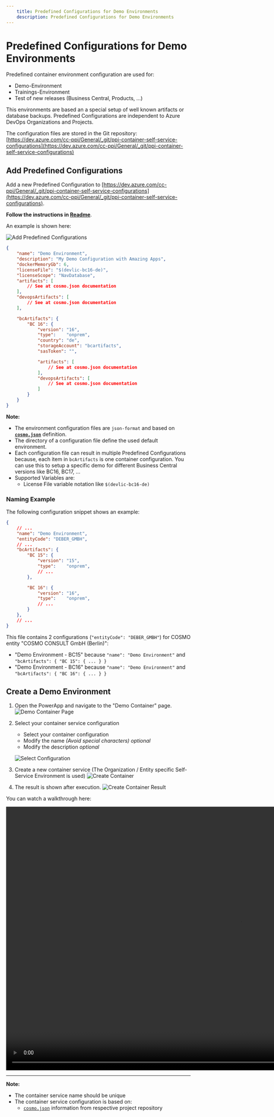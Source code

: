 ```yaml
---
    title: Predefined Configurations for Demo Environments
    description: Predefined Configurations for Demo Environments
---
```


# Predefined Configurations for Demo Environments

Predefined container environment configuration are used for:

* Demo-Environment
* Trainings-Environment
* Test of new releases (Business Central, Products, ...)

This environments are based an a special setup of well known artifacts or database backups. Predefined Configurations are independent to Azure DevOps Organizations and Projects.

The configuration files are stored in the Git repository: [https://dev.azure.com/cc-ppi/General/_git/ppi-container-self-service-configurations](https://dev.azure.com/cc-ppi/General/_git/ppi-container-self-service-configurations)

## Add Predefined Configurations

Add a new Predefined Configuration to [https://dev.azure.com/cc-ppi/General/_git/ppi-container-self-service-configurations](https://dev.azure.com/cc-ppi/General/_git/ppi-container-self-service-configurations).

**Follow the instructions in [Readme](https://dev.azure.com/cc-ppi/General/_git/ppi-container-self-service-configurations?path=%2FREADME.md)**.

An example is shown here:

![Add Predefined Configurations](../media/powerapps/predefined-config-repo-01.png "Open Create Project Page")

```json
{
    "name": "Demo Environment",
    "description": "My Demo Configuration with Amazing Apps",
    "dockerMemoryGb": 6,
    "licenseFile": "$(devlic-bc16-de)",
    "licenseScope": "NavDatabase",
    "artifacts": [
        // See at cosmo.json documentation
    ],
    "devopsArtifacts": [
        // See at cosmo.json documentation
    ],

    "bcArtifacts": {
        "BC 16": {
            "version": "16",
            "type":    "onprem",
            "country": "de",
            "storageAccount": "bcartifacts",
            "sasToken": "",

            "artifacts": [
                // See at cosmo.json documentation
            ],
            "devopsArtifacts": [
                // See at cosmo.json documentation
            ]    
        }
    }
}
```

**Note:**

* The environment configuration files are `json-format` and based on [**`cosmo.json`**][cosmo-json] definition.
* The directory of a configuration file define the used default environment.
* Each configuration file can result in multiple Predefined Configurations because, each item in `bcArtifacts` is one container configuration. You can use this to setup a specific demo for different Business Central versions like BC16, BC17, ...
* Supported Variables are:
  * License File variable notation like `$(devlic-bc16-de)`

### Naming Example

The following configuration snippet shows an example:

```json
{
    // ...
    "name": "Demo Environment",
    "entityCode": "DEBER_GMBH",
    // ...
    "bcArtifacts": {
        "BC 15": {
            "version": "15",
            "type":    "onprem",
            // ...
        },

        "BC 16": {
            "version": "16",
            "type":    "onprem",
            // ...                
        }
    },
    // ...
}

```

This file contains 2 configurations (`"entityCode": "DEBER_GMBH"`) for COSMO entity "COSMO CONSULT GmbH (Berlin)":

* "Demo Environment - BC15" because `"name": "Demo Environment"` and `"bcArtifacts": { "BC 15": { ... } }`
* "Demo Environment - BC16" because `"name": "Demo Environment"` and `"bcArtifacts": { "BC 16": { ... } }`

## Create a Demo Environment

1. Open the PowerApp and navigate to the "Demo Container" page.
   ![Demo Container Page](../media/powerapps/create-demo-container-00.png "Open Demo Container Page")

1. Select your container service configuration
   * Select your container configuration
   * Modify the name *(Avoid special characters)* *optional*
   * Modify the description *optional*

   ![Select Configuration](../media/powerapps/create-demo-container-02.png "Select Configuration")

1. Create a new container service (The Organization / Entity specific Self-Service Environment is used)
   ![Create Container](../media/powerapps/create-demo-container-03.png "Create Container")

1. The result is shown after execution.
   ![Create Container Result](../media/powerapps/create-demo-container-05.png "Create Container Result")

You can watch a walkthrough here:

<video width="1280px" height="720px" controls>
  <source src="../media/powerapps/create-demo-container.webm" type='video/webm; codecs="vp8, vorbis"'>
  Your browser does not support the video tag.
</video>

___

**Note:**

* The container service name should be unique
* The container service configuration is based on:
  * [`cosmo.json`][cosmo-json] information from respective project repository

[cosmo-json]:      ../containers/setup-cosmo-json.md
[artifact]:        ../containers/setup-cosmo-json.md#artifact
[artifact-target]: ../containers/setup-cosmo-json.md#artifact-target
